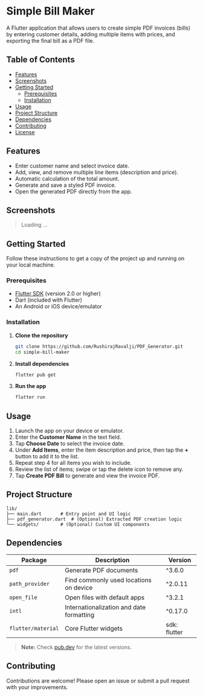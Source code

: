 # Simple Bill Maker

A Flutter application that allows users to create simple PDF invoices (bills) by entering customer details, adding multiple items with prices, and exporting the final bill as a PDF file.

## Table of Contents

- [Features](#features)
- [Screenshots](#screenshots)
- [Getting Started](#getting-started)
  - [Prerequisites](#prerequisites)
  - [Installation](#installation)
- [Usage](#usage)
- [Project Structure](#project-structure)
- [Dependencies](#dependencies)
- [Contributing](#contributing)
- [License](#license)

## Features

- Enter customer name and select invoice date.
- Add, view, and remove multiple line items (description and price).
- Automatic calculation of the total amount.
- Generate and save a styled PDF invoice.
- Open the generated PDF directly from the app.

## Screenshots

> Loading ...

## Getting Started

Follow these instructions to get a copy of the project up and running on your local machine.

### Prerequisites

- [Flutter SDK](https://flutter.dev/docs/get-started/install) (version 2.0 or higher)
- Dart (included with Flutter)
- An Android or iOS device/emulator

### Installation

1. **Clone the repository**
   ```bash
   git clone https://github.com/RushirajRavalji/PDF_Generator.git
   cd simple-bill-maker
   ```

2. **Install dependencies**
   ```bash
   flutter pub get
   ```

3. **Run the app**
   ```bash
   flutter run
   ```

## Usage

1. Launch the app on your device or emulator.
2. Enter the **Customer Name** in the text field.
3. Tap **Choose Date** to select the invoice date.
4. Under **Add Items**, enter the item description and price, then tap the **+** button to add it to the list.
5. Repeat step 4 for all items you wish to include.
6. Review the list of items; swipe or tap the delete icon to remove any.
7. Tap **Create PDF Bill** to generate and view the invoice PDF.

## Project Structure

```
lib/
├── main.dart       # Entry point and UI logic
├── pdf_generator.dart  # (Optional) Extracted PDF creation logic
└── widgets/        # (Optional) Custom UI components
```

## Dependencies

| Package           | Description                              | Version      |
|-------------------|------------------------------------------|--------------|
| `pdf`             | Generate PDF documents                   | ^3.6.0       |
| `path_provider`   | Find commonly used locations on device   | ^2.0.11      |
| `open_file`       | Open files with default apps             | ^3.2.1       |
| `intl`            | Internationalization and date formatting | ^0.17.0      |
| `flutter/material`| Core Flutter widgets                     | sdk: flutter |

> **Note:** Check [pub.dev](https://pub.dev) for the latest versions.

## Contributing

Contributions are welcome! Please open an issue or submit a pull request with your improvements.

